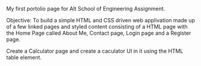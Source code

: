 My first portolio page for Alt School of Engineering Assignment.


Objective: To build a simple HTML and CSS driven web applivation made up of a few linked pages and styled content consisting of a HTML page with the Home Page called About Me, Contact page, Login page and a Register page.


Create a Calculator page and create a caculator UI in it using the HTML table element.
